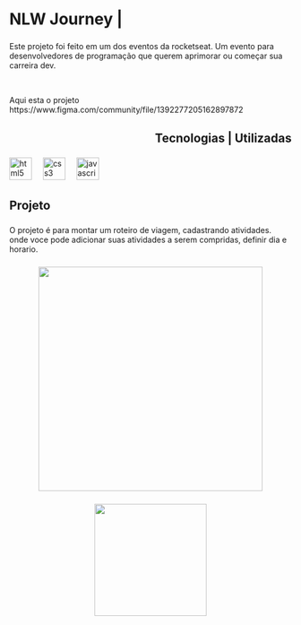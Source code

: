 <h1 align="left">NLW Journey |</h1>

###

<p align="left">Este projeto foi feito em um dos eventos da rocketseat. Um evento para desenvolvedores de programação que querem aprimorar ou começar sua carreira dev.</p>
<br>
<p>Aqui esta o projeto https://www.figma.com/community/file/1392277205162897872</p>

###

<h2 align="right">Tecnologias |  Utilizadas</h2>

###

<div align="left">
  <img src="https://cdn.jsdelivr.net/gh/devicons/devicon/icons/html5/html5-original.svg" height="40" alt="html5 logo"  />
  <img width="12" />
  <img src="https://cdn.jsdelivr.net/gh/devicons/devicon/icons/css3/css3-original.svg" height="40" alt="css3 logo"  />
  <img width="12" />
  <img src="https://cdn.jsdelivr.net/gh/devicons/devicon/icons/javascript/javascript-original.svg" height="40" alt="javascript logo"  />
</div>

###

<h2 align="left">Projeto</h2>

###

<p align="left">O projeto é para montar um roteiro de viagem, cadastrando atividades. onde voce pode adicionar suas atividades a serem compridas, definir dia e horario.</p>

###

<div align="center">
  <img height="400" src="https://efficient-sloth-d85.notion.site/image/https%3A%2F%2Fprod-files-secure.s3.us-west-2.amazonaws.com%2F08f749ff-d06d-49a8-a488-9846e081b224%2F10b40153-2c59-4c31-9183-9950cf1314af%2FThumbnail.png?table=block&id=b63aa1fe-9a90-4723-b06b-f078f39b1b1a&spaceId=08f749ff-d06d-49a8-a488-9846e081b224&width=2000&userId=&cache=v2"  />
</div>

###

<div align="center">
  <img height="200" src="https://efficient-sloth-d85.notion.site/image/https%3A%2F%2Fprod-files-secure.s3.us-west-2.amazonaws.com%2F08f749ff-d06d-49a8-a488-9846e081b224%2F8ea1512b-fe21-464c-be22-a4e0cad08050%2FCapa_-_Notion.png?table=block&id=013b69ad-7989-4122-824a-bd76bc0dab9b&spaceId=08f749ff-d06d-49a8-a488-9846e081b224&width=2000&userId=&cache=v2"  />
</div>

###
